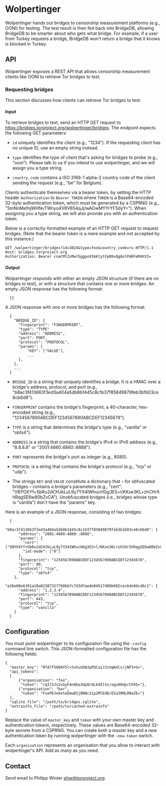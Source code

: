 # Wolpertinger

Wolpertinger hands out bridges to censorship measurement platforms (e.g., OONI)
for testing.  The test result is then fed back into BridgeDB, allowing BridgeDB
to be smarter about who gets what bridge.  For example, if a user from Turkey
requests a bridge, BridgeDB won't return a bridge that it knows is blocked in
Turkey.

## API

Wolpertinger exposes a REST API that allows censorship measurement clients like
OONI to retrieve Tor bridges to test.

### Requesting bridges

This section discusses how clients can retrieve Tor bridges to test.

#### Input

To retrieve bridges to test, send an HTTP GET request to
https://bridges.torproject.org/wolpertinger/bridges.  The endpoint expects the
following GET parameters:

* `id` uniquely identifies the client (e.g., "1234").  If the requesting client
  has no unique ID, use an empty string instead.

* `type` identifies the type of client that's asking for bridges to probe
  (e.g., "ooni").  Please talk to us if you intend to use wolpertinger, and we
  will assign you a type string.

* `country_code` contains a ISO 3166-1 alpha-2 country code of the client
  sending the request (e.g., "be" for Belgium).

Clients authenticate themselves via a bearer token, by setting the HTTP header
`Authorization` to `Bearer TOKEN` where `TOKEN` is a Base64-encoded 32-byte
authentication token, which must be generated by a CSPRNG (e.g.,
"SmNnMefnjWHNvTWnyo4V8V654qJj/wAOwMYYrYF5dyY=").  When assigning you a type
string, we will also provide you with an authentication token.

Below is a correctly-formatted example of an HTTP GET request to request
bridges.  (Note that the bearer token is a mere example and not accepted by
this instance.)

    GET /wolpertinger/bridges?id=3824&type=foo&country_code=ru HTTP/1.1
    Host: bridges.torproject.org
    Authorization: Bearer cnaCMlZvMw7GggpoX5kKtytFpB9vQg8olFH8FeM4XVI=

#### Output

Wolpertinger responds with either an empty JSON structure (if there are no
bridges to test), or with a structure that contains one or more bridges.  An
empty JSON response has the following format:

      {}

A JSON response with one or more bridges has the following format:

      {
        "BRIDGE_ID": {
          "fingerprint": "FINGERPRINT",
          "type": "TYPE"
          "address": "ADDRESS",
          "port": PORT,
          "protocol": "PROTOCOL",
          "params": {
              "KEY": ["VALUE"],
              ...
          },
        },
        ...
      }

* `BRIDGE_ID` is a string that uniquely identifies a bridge.  It is a HMAC over
  a bridge's address, protocol, and port (e.g.,
  "b8ac3f413663f3ed3a404a5db8b1445c8c1b37f85849879feb3b1b03ce8cb6d8").

* `FINGERPRINT` contains the bridge's fingerprint, a 40-character, hex-encoded
  string (e.g., "1234567890ABCDEF1234567890ABCDEF12345678").

* `TYPE` is a string that determines the bridge's type (e.g., "vanilla" or
  "obfs4").

* `ADDRESS` is a string that contains the bridge's IPv4 or IPv6 address (e.g.,
  "8.8.8.8" or "2001:4860:4860::8888").

* `PORT` represents the bridge's port as integer (e.g., 8080).

* `PROTOCOL` is a string that contains the bridge's protocol (e.g., "tcp" or
  "udp").

* The strings `KEY` and `VALUE` constitute a dictionary that – for obfuscated
  bridges – contains a bridge's parameters (e.g., "cert":
  "VBYOXYf+SbRu2dCHJkLuL9y7YX4IWhucHGg3ES+l/KKxe3KL+zhCHr5hRqgSE6w80bZvCA").
  Unobfuscated bridges (i.e., bridges whose type is "vanilla") don't have the
  "params" key.

Here is an example of a JSON response, consisting of two bridges:

      {
        "b8ac3f413663f3ed3a404a5db8b1445c8c1b37f85849879feb3b1b03ce8cb6d8": {
          "address": "2001:4860:4860::8888",
          "params": {
            "cert": ["VBYOXYf+SbRu2dCHJkLuL9y7YX4IWhucHGg3ES+l/KKxe3KL+zhCHr5hRqgSE6w80bZvCA"],
            "iat-mode": ["0"]
          },
          "fingerprint": "1234567890ABCDEF1234567890ABCDEF12345678",
          "port": 80,
          "protocol": "tcp",
          "type": "obfs4"
        },
        "e26e08e6391a18a02387327798bb7c7d3d7aede04517408b082cec6de9dc40c1": {
          "address": "1.2.3.4",
          "fingerprint": "1234567890ABCDEF1234567890ABCDEF12345678",
          "port": 443,
          "protocol": "tcp",
          "type": "vanilla"
        }
      }

## Configuration

You must point wolpertinger to its configuration file using the `-config`
command line switch.  This JSON-formatted configuration file has the following
fields:

    {
      "master_key": "RfA7T5O0AY5l+5shuUXWJpPQCa1JJcUqKmls/jNP3+U=",
      "api_tokens":
      [
          {"organisation": "foo",
           "token": "rqIl5Js2vGyF4n6ba3UpOrdLkd5lSs/ogv80dprCFHI="},
          {"organisation": "bar",
           "token": "FuoP6JeXetoEmwD2jB0Nc3ip2MlEdD/ESa30ML0NaZE="}
      ],
      "sqlite_file": "/path/to/bridges.sqlite",
      "extrainfo_file": "/path/to/cached-extrainfo"
    }

Replace the value of `master_key` and `token` with your own master key and
authentication tokens, respectively.  These values are Base64-encoded 32-byte
secrets from a CSPRNG.  You can create both a master key and a new
authentication token by running wolpertinger with the `-new-token` switch.

Each `organisation` represents an organisation that you allow to interact with
wolpertinger's API.  Add as many as you need.

## Contact

Send email to Philipp Winter <phw@torproject.org>.
